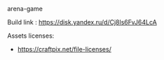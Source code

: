 arena-game

Build link : https://disk.yandex.ru/d/Cj8ls6FvJ64LcA

Assets licenses:
- https://craftpix.net/file-licenses/
